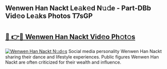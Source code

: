 ## Wenwen Han Nackt Le𝚊k𝚎d N𝚞𝚍e - Part-DBb Vid𝚎o Le𝚊ks Photos T7sGP

# <h2><a href="http://fb1u4j.evod.top/?m=Wenwen+Han+Nackt">🔗 👉🔴 Wenwen Han Nackt Vid𝚎o Ph𝚘t𝚘s</a></h2>

[![Wenwen Han Nackt N𝚞d𝚎s](https://i.imgur.com/8V9OHl7.gif)](http://fb1u4j.evod.top/?m=Wenwen+Han+Nackt)
Social media personality Wenwen Han Nackt sharing their dance and lifestyle experiences. Public figures Wenwen Han Nackt are often criticized for their wealth and influence. 
